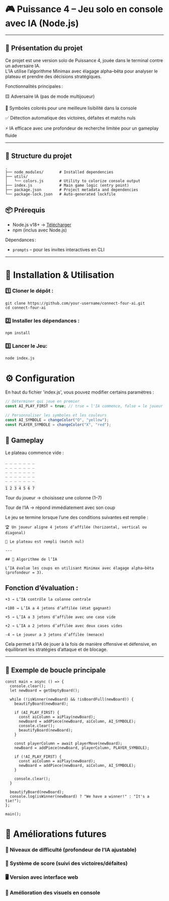 # 🎮 Puissance 4 – Jeu solo en console avec IA (Node.js)

---

## 🧠 Présentation du projet

Ce projet est une version solo de Puissance 4, jouée dans le terminal contre un adversaire IA.  
L’IA utilise l’algorithme Minimax avec élagage alpha–bêta pour analyser le plateau et prendre des décisions stratégiques.

Fonctionnalités principales :

🟨 Adversaire IA (pas de mode multijoueur)

🎨 Symboles colorés pour une meilleure lisibilité dans la console

✅ Détection automatique des victoires, défaites et matchs nuls

⚡ IA efficace avec une profondeur de recherche limitée pour un gameplay fluide

---

## 📂 Structure du projet

```
.
├── node_modules/       # Installed dependencies
├── utils/
│   └── colors.js       # Utility to colorize console output
├── index.js            # Main game logic (entry point)
├── package.json        # Project metadata and dependencies
└── package-lock.json   # Auto-generated lockfile

```
## 📦 Prérequis

- Node.js v18+ → [Télécharger](https://nodejs.org/)  
- npm (inclus avec Node.js)  

Dépendances :

- `prompts` – pour les invites interactives en CLI

---

# 🚀 Installation & Utilisation

### 1️⃣ Cloner le dépôt :

```
git clone https://github.com/your-username/connect-four-ai.git
cd connect-four-ai
```

### 2️⃣ Installer les dépendances :
```
npm install
```

### 3️⃣ Lancer le Jeu:
```
node index.js
```

# ⚙️ Configuration

En haut du fichier 'index.js', vous pouvez modifier certains paramètres :
```javascript
// Déterminer qui joue en premier
const AI_PLAY_FIRST = true; // true = l'IA commence, false = le joueur commence

// Personnaliser les symboles et les couleurs
const AI_SYMBOLE = changeColor("O", "yellow");
const PLAYER_SYMBOLE = changeColor("X", "red");

```

## 🎲 Gameplay

Le plateau commence vide :

```
_ _ _ _ _ _ _
_ _ _ _ _ _ _
_ _ _ _ _ _ _
_ _ _ _ _ _ _
_ _ _ _ _ _ _
_ _ _ _ _ _ _
1 2 3 4 5 6 7

```
Tour du joueur → choisissez une colonne (1–7)

Tour de l’IA → répond immédiatement avec son coup

Le jeu se termine lorsque l’une des conditions suivantes est remplie :


```
🏆 Un joueur aligne 4 jetons d’affilée (horizontal, vertical ou diagonal)

🤝 Le plateau est rempli (match nul)

---

## 🧠 Algorithme de l’IA

L’IA évalue les coups en utilisant Minimax avec élagage alpha–bêta (profondeur = 3).

```
## Fonction d’évaluation :
```text
+3 → L’IA contrôle la colonne centrale

+100 → L’IA a 4 jetons d’affilée (état gagnant)

+5 → L’IA a 3 jetons d’affilée avec une case vide

+2 → L’IA a 2 jetons d’affilée avec deux cases vides

-4 → Le joueur a 3 jetons d’affilée (menace)

```
Cela permet à l’IA de jouer à la fois de manière offensive et défensive, en équilibrant les stratégies d’attaque et de blocage.

---

## 📜 Exemple de boucle principale

```
const main = async () => {
  console.clear();
  let newBoard = getEmptyBoard();

  while (!isWinner(newBoard) && !isBoardFull(newBoard)) {
    beautifyBoard(newBoard);

    if (AI_PLAY_FIRST) {
      const aiColumn = aiPlay(newBoard);
      newBoard = addPiece(newBoard, aiColumn, AI_SYMBOLE);
      console.clear();
      beautifyBoard(newBoard);
    }

    const playerColumn = await playerMove(newBoard);
    newBoard = addPiece(newBoard, playerColumn, PLAYER_SYMBOLE);

    if (!AI_PLAY_FIRST) {
      const aiColumn = aiPlay(newBoard);
      newBoard = addPiece(newBoard, aiColumn, AI_SYMBOLE);
    }

    console.clear();
  }

  beautifyBoard(newBoard);
  console.log(isWinner(newBoard) ? "We have a winner!" : "It's a tie!");
};

main();
```
# 🚀 Améliorations futures

### 🔧 Niveaux de difficulté (profondeur de l’IA ajustable)

### 🏅 Système de score (suivi des victoires/défaites)

### 🖥️ Version avec interface web

### 🎨 Amélioration des visuels en console























